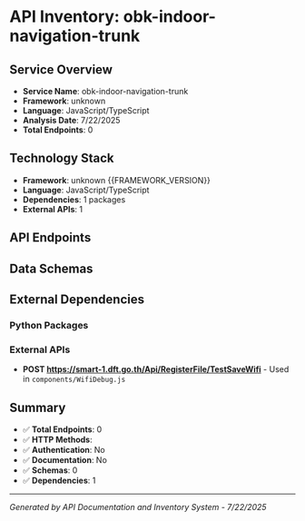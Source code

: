 # API Inventory: obk-indoor-navigation-trunk

## Service Overview

- **Service Name**: obk-indoor-navigation-trunk
- **Framework**: unknown
- **Language**: JavaScript/TypeScript
- **Analysis Date**: 7/22/2025
- **Total Endpoints**: 0

## Technology Stack

- **Framework**: unknown {{FRAMEWORK_VERSION}}
- **Language**: JavaScript/TypeScript
- **Dependencies**: 1 packages
- **External APIs**: 1

## API Endpoints



## Data Schemas



## External Dependencies

### Python Packages


### External APIs
- **POST https://smart-1.dft.go.th/Api/RegisterFile/TestSaveWifi** - Used in `components/WifiDebug.js`


## Summary

- ✅ **Total Endpoints**: 0
- ✅ **HTTP Methods**: 
- ✅ **Authentication**: No
- ✅ **Documentation**: No
- ✅ **Schemas**: 0
- ✅ **Dependencies**: 1

---

*Generated by API Documentation and Inventory System - 7/22/2025* 